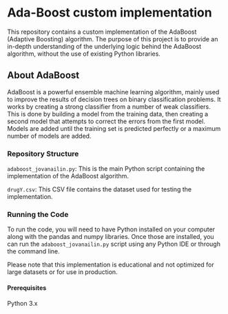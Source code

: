# Ada-Boost custom implementation 

This repository contains a custom implementation of the AdaBoost (Adaptive Boosting) algorithm. The purpose of this project is to provide an in-depth understanding of the underlying logic behind the AdaBoost algorithm, without the use of existing Python libraries.

## About AdaBoost

AdaBoost is a powerful ensemble machine learning algorithm, mainly used to improve the results of decision trees on binary classification problems. It works by creating a strong classifier from a number of weak classifiers. This is done by building a model from the training data, then creating a second model that attempts to correct the errors from the first model. Models are added until the training set is predicted perfectly or a maximum number of models are added.

### Repository Structure

`adaboost_jovanailin.py`: This is the main Python script containing the implementation of the AdaBoost algorithm.

`drugY.csv`: This CSV file contains the dataset used for testing the implementation.

### Running the Code
To run the code, you will need to have Python installed on your computer along with the pandas and numpy libraries. Once those are installed, you can run the `adaboost_jovanailin.py` script using any Python IDE or through the command line.

Please note that this implementation is educational and not optimized for large datasets or for use in production.

#### Prerequisites
Python 3.x

